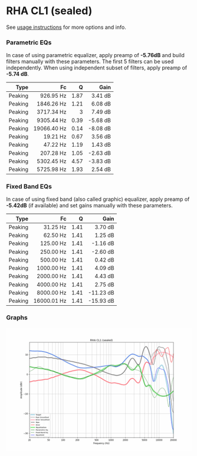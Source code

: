 # RHA CL1 (sealed)
See [usage instructions](https://github.com/jaakkopasanen/AutoEq#usage) for more options and info.

### Parametric EQs
In case of using parametric equalizer, apply preamp of **-5.76dB** and build filters manually
with these parameters. The first 5 filters can be used independently.
When using independent subset of filters, apply preamp of **-5.74 dB**.

| Type    | Fc          |    Q | Gain     |
|--------:|------------:|-----:|---------:|
| Peaking | 926.95 Hz   | 1.87 | 3.41 dB  |
| Peaking | 1846.26 Hz  | 1.21 | 6.08 dB  |
| Peaking | 3717.34 Hz  | 3    | 7.49 dB  |
| Peaking | 9305.44 Hz  | 0.39 | -5.68 dB |
| Peaking | 19066.40 Hz | 0.14 | -8.08 dB |
| Peaking | 19.21 Hz    | 0.67 | 3.56 dB  |
| Peaking | 47.22 Hz    | 1.19 | 1.43 dB  |
| Peaking | 207.28 Hz   | 1.05 | -2.63 dB |
| Peaking | 5302.45 Hz  | 4.57 | -3.83 dB |
| Peaking | 5725.98 Hz  | 1.93 | 2.54 dB  |

### Fixed Band EQs
In case of using fixed band (also called graphic) equalizer, apply preamp of **-5.42dB**
(if available) and set gains manually with these parameters.

| Type    | Fc          |    Q | Gain      |
|--------:|------------:|-----:|----------:|
| Peaking | 31.25 Hz    | 1.41 | 3.70 dB   |
| Peaking | 62.50 Hz    | 1.41 | 1.25 dB   |
| Peaking | 125.00 Hz   | 1.41 | -1.16 dB  |
| Peaking | 250.00 Hz   | 1.41 | -2.60 dB  |
| Peaking | 500.00 Hz   | 1.41 | 0.42 dB   |
| Peaking | 1000.00 Hz  | 1.41 | 4.09 dB   |
| Peaking | 2000.00 Hz  | 1.41 | 4.43 dB   |
| Peaking | 4000.00 Hz  | 1.41 | 2.75 dB   |
| Peaking | 8000.00 Hz  | 1.41 | -11.23 dB |
| Peaking | 16000.01 Hz | 1.41 | -15.93 dB |

### Graphs
![](./RHA%20CL1%20(sealed).png)